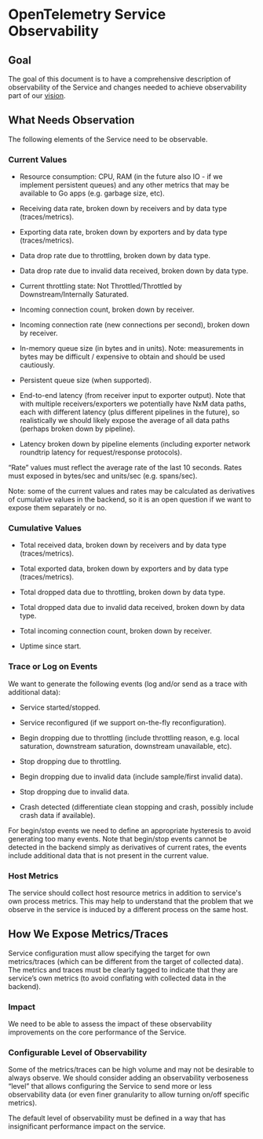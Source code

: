 # OpenTelemetry Service Observability

## Goal

The goal of this document is to have a comprehensive description of observability of the Service and changes needed to achieve observability part of our [vision](vision.md).

## What Needs Observation

The following elements of the Service need to be observable.

### Current Values

- Resource consumption: CPU, RAM (in the future also IO - if we implement persistent queues) and any other metrics that may be available to Go apps (e.g. garbage size, etc).

- Receiving data rate, broken down by receivers and by data type (traces/metrics).

- Exporting data rate, broken down by exporters and by data type (traces/metrics).

- Data drop rate due to throttling, broken down by data type.

- Data drop rate due to invalid data received, broken down by data type.

- Current throttling state: Not Throttled/Throttled by Downstream/Internally Saturated.

- Incoming connection count, broken down by receiver.

- Incoming connection rate (new connections per second), broken down by receiver.

- In-memory queue size (in bytes and in units). Note: measurements in bytes may be difficult / expensive to obtain and should be used cautiously.

- Persistent queue size (when supported).

- End-to-end latency (from receiver input to exporter output). Note that with multiple receivers/exporters we potentially have NxM data paths, each with different latency (plus different pipelines in the future), so realistically we should likely expose the average of all data paths (perhaps broken down by pipeline).

- Latency broken down by pipeline elements (including exporter network roundtrip latency for request/response protocols).

“Rate” values must reflect the average rate of the last 10 seconds. Rates must exposed in bytes/sec and units/sec (e.g. spans/sec).

Note: some of the current values and rates may be calculated as derivatives of cumulative values in the backend, so it is an open question if we want to expose them separately or no.

### Cumulative Values

- Total received data, broken down by receivers and by data type (traces/metrics).

- Total exported data, broken down by exporters and by data type (traces/metrics).

- Total dropped data due to throttling, broken down by data type.

- Total dropped data due to invalid data received, broken down by data type.

- Total incoming connection count, broken down by receiver.

- Uptime since start.

### Trace or Log on Events

We want to generate the following events (log and/or send as a trace with additional data):

- Service started/stopped.

- Service reconfigured (if we support on-the-fly reconfiguration).

- Begin dropping due to throttling (include throttling reason, e.g. local saturation, downstream saturation, downstream unavailable, etc).

- Stop dropping due to throttling.

- Begin dropping due to invalid data (include sample/first invalid data).

- Stop dropping due to invalid data.

- Crash detected (differentiate clean stopping and crash, possibly include crash data if available).

For begin/stop events we need to define an appropriate hysteresis to avoid generating too many events. Note that begin/stop events cannot be detected in the backend simply as derivatives of current rates, the events include additional data that is not present in the current value.

### Host Metrics

The service should collect host resource metrics in addition to service's own process metrics. This may help to understand that the problem that we observe in the service is induced by a different process on the same host.

## How We Expose Metrics/Traces

Service configuration must allow specifying the target for own metrics/traces (which can be different from the target of collected data). The metrics and traces must be clearly tagged to indicate that they are service’s own metrics (to avoid conflating with collected data in the backend).

### Impact

We need to be able to assess the impact of these observability improvements on the core performance of the Service.

### Configurable Level of Observability

Some of the metrics/traces can be high volume and may not be desirable to always observe. We should consider adding an observability verboseness “level” that allows configuring the Service to send more or less observability data (or even finer granularity to allow turning on/off specific metrics).

The default level of observability must be defined in a way that has insignificant performance impact on the service.
